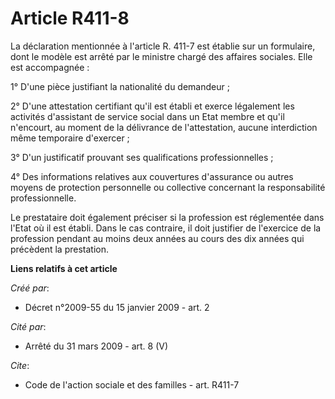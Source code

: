 # Article R411-8

La déclaration mentionnée à l'article R. 411-7 est établie sur un formulaire, dont le modèle est arrêté par le ministre
chargé des affaires sociales. Elle est accompagnée : 

1° D'une pièce justifiant la nationalité du demandeur ; 

2° D'une attestation certifiant qu'il est établi et exerce légalement les activités d'assistant de service social dans un
Etat membre et qu'il n'encourt, au moment de la délivrance de l'attestation, aucune interdiction même temporaire d'exercer ; 

3° D'un justificatif prouvant ses qualifications professionnelles ; 

4° Des informations relatives aux couvertures d'assurance ou autres moyens de protection personnelle ou collective concernant
la responsabilité professionnelle. 

Le prestataire doit également préciser si la profession est réglementée dans l'Etat où il est établi. Dans le cas contraire,
il doit justifier de l'exercice de la profession pendant au moins deux années au cours des dix années qui précèdent la
prestation.

**Liens relatifs à cet article**

_Créé par_:

  - Décret n°2009-55 du 15 janvier 2009 - art. 2

_Cité par_:

  - Arrêté du 31 mars 2009 - art. 8 (V)

_Cite_:

  - Code de l'action sociale et des familles - art. R411-7
